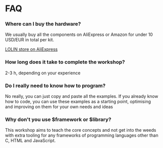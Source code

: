 # FAQ

### **Where can I buy the hardware?**

We usually buy all the components on AliExpress or Amazon for under 10 USD/EUR in total per kit.

[LOLIN store on AliExpress](https://lolin.es.aliexpress.com/store/1331105)

### How long does it take to complete the workshop?

2-3 h, depending on your experience

### Do I really need to know how to program?

No really, you can just copy and paste all the examples. If you already know how to code, you can use these examples as a starting point, optimising and improving on them for your own needs and ideas

### Why don't you use $framework or $library?

This workshop aims to teach the core concepts and not get into the weeds with extra tooling for any frameworks of programming languages other than C, HTML and JavaScript.

